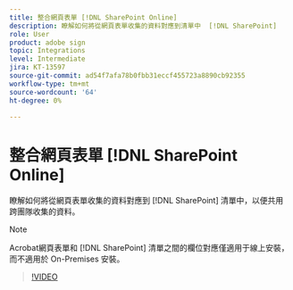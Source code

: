 ```yaml
---
title: 整合網頁表單 [!DNL SharePoint Online]
description: 瞭解如何將從網頁表單收集的資料對應到清單中  [!DNL SharePoint]
role: User
product: adobe sign
topic: Integrations
level: Intermediate
jira: KT-13597
source-git-commit: ad54f7afa78b0fbb31eccf455723a8890cb92355
workflow-type: tm+mt
source-wordcount: '64'
ht-degree: 0%

---
```


# 整合網頁表單 [!DNL SharePoint Online]

瞭解如何將從網頁表單收集的資料對應到 [!DNL SharePoint] 清單中，以便共用跨團隊收集的資料。

>[!NOTE]
>
>Acrobat網頁表單和 [!DNL SharePoint] 清單之間的欄位對應僅適用于線上安裝，而不適用於 On-Premises 安裝。

>[!VIDEO](https://video.tv.adobe.com/v/3421616?quality=12&learn=on&hidetitle=true)


